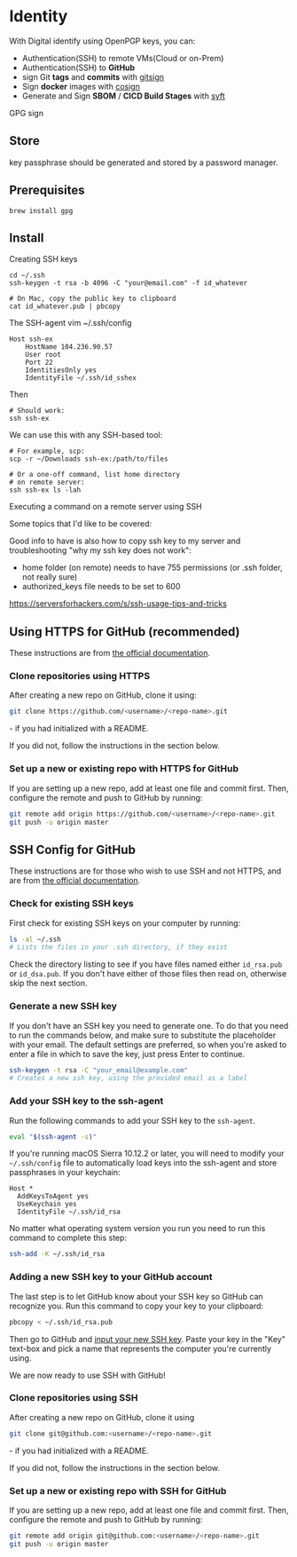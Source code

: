 # Identity
With Digital identify using OpenPGP keys, you can:
- Authentication(SSH) to remote VMs(Cloud or on-Prem)
- Authentication(SSH) to **GitHub**
- sign Git **tags** and **commits** with [gitsign](https://github.com/sigstore/gitsign)
- Sign **docker** images with [cosign](https://github.com/sigstore/cosign)
- Generate and Sign **SBOM** / **CICD Build Stages** with [syft](https://github.com/anchore/syft)

GPG sign

[comment]: <> (Your comment text)


## Store

key passphrase should be generated and stored by a password manager.
## Prerequisites
```shell
brew install gpg
```


## Install

Creating SSH keys
```shell
cd ~/.ssh
ssh-keygen -t rsa -b 4096 -C "your@email.com" -f id_whatever

# On Mac, copy the public key to clipboard
cat id_whatever.pub | pbcopy
```

The SSH-agent
vim ~/.ssh/config

```shell
Host ssh-ex
    HostName 104.236.90.57
    User root
    Port 22
    IdentitiesOnly yes
    IdentityFile ~/.ssh/id_sshex
```
Then
```shell
# Should work:
ssh ssh-ex
```
We can use this with any SSH-based tool:
```shell
# For example, scp:
scp -r ~/Downloads ssh-ex:/path/to/files

# Or a one-off command, list home directory
# on remote server:
ssh ssh-ex ls -lah
```
Executing a command on a remote server using SSH

Some topics that I'd like to be covered:


Good info to have is also how to copy ssh key to my server and troubleshooting "why my ssh key does not work":

- home folder (on remote) needs to have 755 permissions (or .ssh folder, not really sure)
- authorized_keys file needs to be set to 600

https://serversforhackers.com/s/ssh-usage-tips-and-tricks



## Using HTTPS for GitHub (recommended)

These instructions are from [the official documentation](https://help.github.com/en/github/using-git/which-remote-url-should-i-use#cloning-with-https-urls-recommended).

### Clone repositories using HTTPS

After creating a new repo on GitHub, clone it using:

```sh
git clone https://github.com/<username>/<repo-name>.git
```

\- if you had initialized with a README.

If you did not, follow the instructions in the section below.

### Set up a new or existing repo with HTTPS for GitHub

If you are setting up a new repo, add at least one file and commit first. Then, configure the remote and push to GitHub by running:

```sh
git remote add origin https://github.com/<username>/<repo-name>.git
git push -u origin master
```

## SSH Config for GitHub

These instructions are for those who wish to use SSH and not HTTPS, and are from [the official documentation](https://help.github.com/articles/generating-ssh-keys).

### Check for existing SSH keys

First check for existing SSH keys on your computer by running:

```sh
ls -al ~/.ssh
# Lists the files in your .ssh directory, if they exist
```

Check the directory listing to see if you have files named either `id_rsa.pub` or `id_dsa.pub`. If you don't have either of those files then read on, otherwise skip the next section.

### Generate a new SSH key

If you don't have an SSH key you need to generate one. To do that you need to run the commands below, and make sure to substitute the placeholder with your email. The default settings are preferred, so when you're asked to enter a file in which to save the key, just press Enter to continue.

```sh
ssh-keygen -t rsa -C "your_email@example.com"
# Creates a new ssh key, using the provided email as a label
```

### Add your SSH key to the ssh-agent

Run the following commands to add your SSH key to the `ssh-agent`.

```sh
eval "$(ssh-agent -s)"
```

If you're running macOS Sierra 10.12.2 or later, you will need to modify your `~/.ssh/config` file to automatically load keys into the ssh-agent and store passphrases in your keychain:

```ssh-config
Host *
  AddKeysToAgent yes
  UseKeychain yes
  IdentityFile ~/.ssh/id_rsa
```

No matter what operating system version you run you need to run this command to complete this step:

```sh
ssh-add -K ~/.ssh/id_rsa
```

### Adding a new SSH key to your GitHub account

The last step is to let GitHub know about your SSH key so GitHub can recognize you. Run this command to copy your key to your clipboard:

```sh
pbcopy < ~/.ssh/id_rsa.pub
```

Then go to GitHub and [input your new SSH key](https://github.com/settings/ssh/new). Paste your key in the "Key" text-box and pick a name that represents the computer you're currently using.

We are now ready to use SSH with GitHub!

### Clone repositories using SSH

After creating a new repo on GitHub, clone it using

```sh
git clone git@github.com:<username>/<repo-name>.git
```

\- if you had initialized with a README.

If you did not, follow the instructions in the section below.

### Set up a new or existing repo with SSH for GitHub

If you are setting up a new repo, add at least one file and commit first. Then, configure the remote and push to GitHub by running:

```sh
git remote add origin git@github.com:<username>/<repo-name>.git
git push -u origin master
```